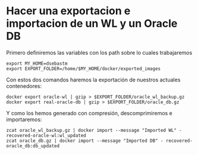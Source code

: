 # Hacer una exportacion e importacion de un WL y un Oracle DB

Primero definiremos las variables con los path sobre lo cuales trabajaremos

```
export MY_HOME=dsebastm
export EXPORT_FOLDER=/home/$MY_HOME/docker/exported_images
```

Con estos dos comandos haremos la exportación de nuestros actuales contenedores:

```
docker export oracle-wl | gzip > $EXPORT_FOLDER/oracle_wl_backup.gz
docker export real-oracle-db | gzip > $EXPORT_FOLDER/oracle_db.gz
```

Y como los hemos generado con compresión, descomprimiremos e importaremos:

```
zcat oracle_wl_backup.gz | docker import --message "Imported WL" - recovered-oracle-wl:wl_updated
zcat oracle_db.gz | docker import --message "Imported DB" - recovered-oracle_db:db_updated
```